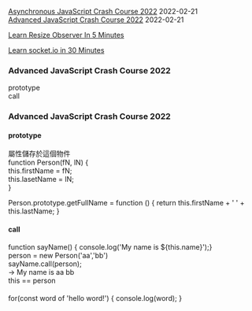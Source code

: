 
[Asynchronous JavaScript Crash Course 2022](https://www.youtube.com/watch?v=exBgWAIeIeg&t=1727s&ab_channel=Codevolution)  2022-02-21    
[Advanced JavaScript Crash Course 2022](https://www.youtube.com/watch?v=R9I85RhI7Cg&ab_channel=Codevolution)  2022-02-21

[Learn Resize Observer In 5 Minutes](https://youtu.be/M2c37drnnOA)  

[Learn socket.io in 30 Minutes](https://www.youtube.com/watch?v=z3MSWGozhuk)  

### Advanced JavaScript Crash Course 2022  
prototype  
call  





### Advanced JavaScript Crash Course 2022  

#### prototype  
屬性儲存於這個物件  
function Person(fN, lN) {  
this.firstName = fN;  
this.lasetName = lN;  
}  

Person.prototype.getFullName = function () { return this.firstName + ' ' + this.lastName; }  

#### call  

function sayName() { console.log('My name is ${this.name}');}  
person = new Person('aa','bb')  
sayName.call(person);  
-> My name is aa bb  
this == person  

####  
for(const word of 'hello word!') { console.log(word); }












